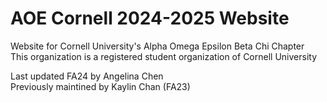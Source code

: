 # AOE Cornell 2024-2025 Website
Website for Cornell University's Alpha Omega Epsilon Beta Chi Chapter 
<br>
This organization is a registered student organization of Cornell University
<br>

Last updated FA24 by Angelina Chen
<br>
Previously maintined by Kaylin Chan (FA23)
